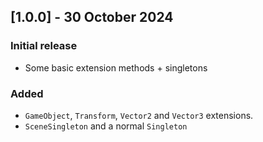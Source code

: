 ## [1.0.0] - 30 October 2024
### Initial release
- Some basic extension methods + singletons

### Added
- `GameObject`, `Transform`, `Vector2` and `Vector3` extensions.
- `SceneSingleton` and a normal `Singleton`
